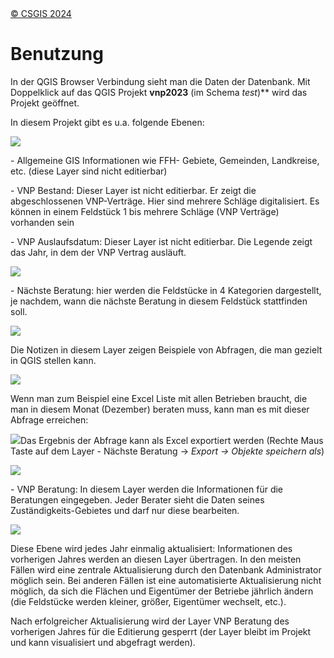 <!-- the Menu -->

<link rel="stylesheet" media="all" href="./styles.css" />
<div id="logo"><a href="https://csgis.de">© CSGIS 2024</a></div>
<div id="menu"></div>
<div id="jumpMenu"></div>
<script src="./menu.js"></script>
<script src="./jumpmenu.js"></script>
<!-- the Menu -->

# Benutzung

In der QGIS Browser Verbindung sieht man die Daten der Datenbank. Mit Doppelklick auf das QGIS Projekt **vnp2023** (im Schema *test*)** wird das Projekt geöffnet.

In diesem Projekt gibt es u.a. folgende Ebenen:

![](./images/vnp.f0055f3c-3b95-43d4-b52d-11b57bced8ab.002.png)

\- Allgemeine GIS Informationen wie FFH- Gebiete, Gemeinden, Landkreise, etc. (diese Layer sind nicht editierbar)

\- VNP Bestand: Dieser Layer ist nicht editierbar. Er zeigt die abgeschlossenen VNP-Verträge. Hier sind mehrere Schläge digitalisiert. Es können in einem Feldstück 1 bis mehrere Schläge (VNP Verträge) vorhanden sein

\- VNP Auslaufsdatum:  Dieser Layer ist nicht editierbar. Die Legende zeigt das Jahr, in dem der VNP Vertrag ausläuft.

![](./images/vnp.f0055f3c-3b95-43d4-b52d-11b57bced8ab.003.png)

\- Nächste Beratung: hier werden die Feldstücke in 4 Kategorien dargestellt, je nachdem, wann die nächste Beratung in diesem Feldstück stattfinden soll.

![](./images/vnp.f0055f3c-3b95-43d4-b52d-11b57bced8ab.004.png)

Die Notizen in diesem Layer zeigen Beispiele von Abfragen, die man gezielt in QGIS stellen kann.

![](./images/vnp.f0055f3c-3b95-43d4-b52d-11b57bced8ab.005.png)

Wenn man zum Beispiel eine Excel Liste mit allen Betrieben braucht, die man in diesem Monat (Dezember) beraten muss, kann man es mit dieser Abfrage erreichen:

![](./images/vnp.f0055f3c-3b95-43d4-b52d-11b57bced8ab.006.png)Das Ergebnis der Abfrage kann als Excel exportiert werden (Rechte Maus Taste auf dem Layer - Nächste Beratung → *Export → Objekte speichern als*)

![](./images/vnp.f0055f3c-3b95-43d4-b52d-11b57bced8ab.007.png)

\- VNP Beratung: In diesem Layer werden die Informationen für die Beratungen eingegeben. Jeder Berater sieht die Daten seines Zuständigkeits-Gebietes und darf nur diese bearbeiten.

![](./images/vnp.f0055f3c-3b95-43d4-b52d-11b57bced8ab.008.png)

Diese Ebene wird jedes Jahr einmalig aktualisiert: Informationen des vorherigen Jahres werden an diesen Layer übertragen. In den meisten Fällen wird eine zentrale Aktualisierung durch den Datenbank Administrator möglich sein. Bei anderen Fällen ist eine automatisierte Aktualisierung nicht möglich, da sich die Flächen und Eigentümer der Betriebe jährlich ändern (die Feldstücke werden kleiner, größer, Eigentümer wechselt, etc.).

Nach erfolgreicher Aktualisierung wird der Layer VNP Beratung des vorherigen Jahres für die Editierung gesperrt (der Layer bleibt im Projekt und kann visualisiert und abgefragt werden).
